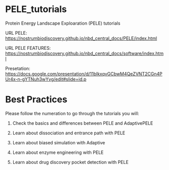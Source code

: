 # PELE_tutorials

Protein Energy Landscape Exploaration (PELE) tutorials

URL PELE: https://nostrumbiodiscovery.github.io/nbd_central_docs/PELE/index.html

URL PELE FEATURES: https://nostrumbiodiscovery.github.io/nbd_central_docs/software/index.html

Presetation: https://docs.google.com/presentation/d/11blkxqvGCbwM4QeZVNT2CGn4PUr4x-n-gYTNuh3wYvg/edit#slide=id.p

# Best Practices

Please follow the numeration to go through the tutorials you will:

1) Check the basics and differences between PELE and AdaptivePELE

2) Learn about dissociation and entrance path with PELE

3) Learn about biased simulation with Adaptive

4) Learn about enzyme engineering with PELE

5) Learn about drug discovery pocket detection with PELE
